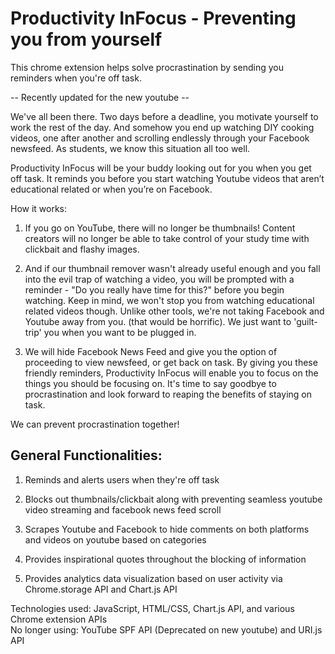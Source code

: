 # Productivity InFocus - Preventing you from yourself

This chrome extension helps solve procrastination by sending you reminders when you're off task.<br/>

-- Recently updated for the new youtube -- <br/>

We've all been there. Two days before a deadline, you motivate yourself to work the rest of the day. And somehow you end up watching DIY cooking videos, one after another and scrolling endlessly through your Facebook newsfeed. As students, we know this situation all too well. <br/>

Productivity InFocus will be your buddy looking out for you when you get off task. It reminds you before you start watching Youtube videos that aren’t educational related or when you’re on Facebook. <br/>

How it works: <br/>

1. If you go on YouTube, there will no longer be thumbnails! Content creators will no longer be able to take control of your study time with clickbait and flashy images. 

2. And if our thumbnail remover wasn't already useful enough and you fall into the evil trap of watching a video, you will be prompted with a reminder - "Do you really have time for this?" before you begin watching. Keep in mind, we won't stop you from watching educational related videos though. Unlike other tools, we're not taking Facebook and Youtube away from you. (that would be horrific). We just want to 'guilt-trip' you when you want to be plugged in. 

3. We will hide Facebook News Feed and give you the option of proceeding to view newsfeed, or get back on task. 
By giving you these friendly reminders, Productivity InFocus will enable you to focus on the things you should be focusing on. It's time to say goodbye to procrastination and look forward to reaping the benefits of staying on task. 

We can prevent procrastination together! <br/>

## General Functionalities: <br/>
1. Reminds and alerts users when they're off task 

2. Blocks out thumbnails/clickbait along with preventing seamless youtube video streaming and facebook news feed scroll

3. Scrapes Youtube and Facebook to hide comments on both platforms and videos on youtube based on categories

4. Provides inspirational quotes throughout the blocking of information

5. Provides analytics data visualization based on user activity via Chrome.storage API and Chart.js API

Technologies used: JavaScript, HTML/CSS, Chart.js API, and various Chrome extension APIs <br/>
No longer using: YouTube SPF API (Deprecated on new youtube) and URI.js API
